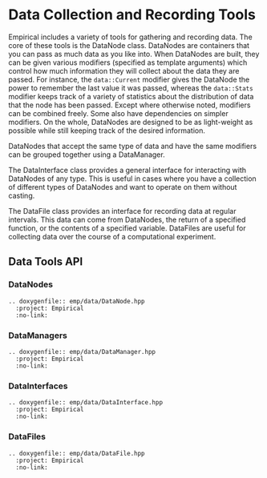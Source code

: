 # Data Collection and Recording Tools

Empirical includes a variety of tools for gathering and recording data.
The core of these tools is the DataNode class. DataNodes are containers
that you can pass as much data as you like into. When DataNodes are
built, they can be given various modifiers (specified as template
arguments) which control how much information they will collect about
the data they are passed. For instance, the `data::Current` modifier
gives the DataNode the power to remember the last value it was passed,
whereas the `data::Stats` modifier keeps track of a variety of
statistics about the distribution of data that the node has been
passed. Except where otherwise noted, modifiers can be combined freely.
Some also have dependencies on simpler modifiers. On the whole,
DataNodes are designed to be as light-weight as possible while still
keeping track of the desired information.

DataNodes that accept the same type of data and have the same modifiers
can be grouped together using a DataManager.

The DataInterface class provides a general interface for interacting
with DataNodes of any type. This is useful in cases where you have a
collection of different types of DataNodes and want to operate on them
without casting.

The DataFile class provides an interface for recording data at regular
intervals. This data can come from DataNodes, the return of a specified
function, or the contents of a specified variable. DataFiles are useful
for collecting data over the course of a computational experiment.

## Data Tools API

### DataNodes

```{eval-rst}
.. doxygenfile:: emp/data/DataNode.hpp
  :project: Empirical
  :no-link:
```

### DataManagers

```{eval-rst}
.. doxygenfile:: emp/data/DataManager.hpp
  :project: Empirical
  :no-link:
```

### DataInterfaces

```{eval-rst}
.. doxygenfile:: emp/data/DataInterface.hpp
  :project: Empirical
  :no-link:
```

### DataFiles

```{eval-rst}
.. doxygenfile:: emp/data/DataFile.hpp
  :project: Empirical
  :no-link:
```
